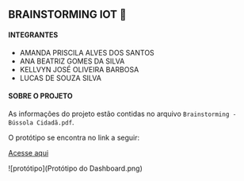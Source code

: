 ## BRAINSTORMING IOT 🤖

#### INTEGRANTES
- AMANDA PRISCILA ALVES DOS SANTOS
- ANA BEATRIZ GOMES DA SILVA
- KELLVYN JOSÉ OLIVEIRA BARBOSA
- LUCAS DE SOUZA SILVA

#### SOBRE O PROJETO

As informações do projeto estão contidas no arquivo `Brainstorming - Bússola Cidadã.pdf`.

O protótipo se encontra no link a seguir:

[Acesse aqui](https://www.figma.com/design/jgBho10w33Cd9u2pC9ZxMF/Sem-t%C3%ADtulo?node-id=0-1&t=NNh507VtlZwGUDjM-1)

![protótipo](Protótipo do Dashboard.png)